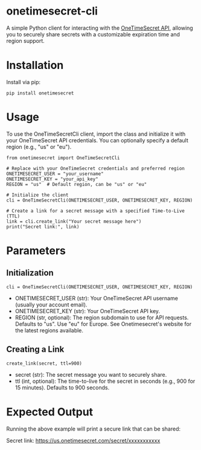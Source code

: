 # onetimesecret-cli

A simple Python client for interacting with the [OneTimeSecret API](https://docs.onetimesecret.com/docs/rest-api), allowing you to securely share secrets with a customizable expiration time and region support.

# Installation

Install via pip:

`pip install onetimesecret`

# Usage

To use the OneTimeSecretCli client, import the class and initialize it with your OneTimeSecret API credentials. You can optionally specify a default region (e.g., "us" or "eu").

```
from onetimesecret import OneTimeSecretCli

# Replace with your OneTimeSecret credentials and preferred region
ONETIMESECRET_USER = "your_username"
ONETIMESECRET_KEY = "your_api_key"
REGION = "us"  # Default region, can be "us" or "eu"

# Initialize the client
cli = OneTimeSecretCli(ONETIMESECRET_USER, ONETIMESECRET_KEY, REGION)

# Create a link for a secret message with a specified Time-to-Live (TTL)
link = cli.create_link("Your secret message here")
print("Secret link:", link)
```

# Parameters

## Initialization

`cli = OneTimeSecretCli(ONETIMESECRET_USER, ONETIMESECRET_KEY, REGION)`

- ONETIMESECRET_USER (str): Your OneTimeSecret API username (usually your account email).
- ONETIMESECRET_KEY (str): Your OneTimeSecret API key.
- REGION (str, optional): The region subdomain to use for API requests. Defaults to "us". Use "eu" for Europe. See Onetimesecret's website for the latest regions available.

## Creating a Link

`create_link(secret, ttl=900)`

- secret (str): The secret message you want to securely share.
- ttl (int, optional): The time-to-live for the secret in seconds (e.g., 900 for 15 minutes). Defaults to 900 seconds.

# Expected Output

Running the above example will print a secure link that can be shared:

Secret link: https://us.onetimesecret.com/secret/xxxxxxxxxxx
